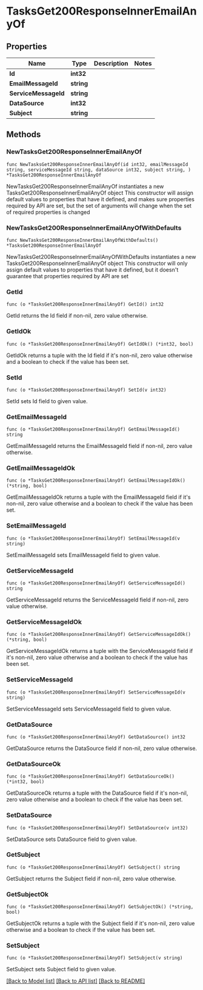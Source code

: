 # TasksGet200ResponseInnerEmailAnyOf

## Properties

Name | Type | Description | Notes
------------ | ------------- | ------------- | -------------
**Id** | **int32** |  | 
**EmailMessageId** | **string** |  | 
**ServiceMessageId** | **string** |  | 
**DataSource** | **int32** |  | 
**Subject** | **string** |  | 

## Methods

### NewTasksGet200ResponseInnerEmailAnyOf

`func NewTasksGet200ResponseInnerEmailAnyOf(id int32, emailMessageId string, serviceMessageId string, dataSource int32, subject string, ) *TasksGet200ResponseInnerEmailAnyOf`

NewTasksGet200ResponseInnerEmailAnyOf instantiates a new TasksGet200ResponseInnerEmailAnyOf object
This constructor will assign default values to properties that have it defined,
and makes sure properties required by API are set, but the set of arguments
will change when the set of required properties is changed

### NewTasksGet200ResponseInnerEmailAnyOfWithDefaults

`func NewTasksGet200ResponseInnerEmailAnyOfWithDefaults() *TasksGet200ResponseInnerEmailAnyOf`

NewTasksGet200ResponseInnerEmailAnyOfWithDefaults instantiates a new TasksGet200ResponseInnerEmailAnyOf object
This constructor will only assign default values to properties that have it defined,
but it doesn't guarantee that properties required by API are set

### GetId

`func (o *TasksGet200ResponseInnerEmailAnyOf) GetId() int32`

GetId returns the Id field if non-nil, zero value otherwise.

### GetIdOk

`func (o *TasksGet200ResponseInnerEmailAnyOf) GetIdOk() (*int32, bool)`

GetIdOk returns a tuple with the Id field if it's non-nil, zero value otherwise
and a boolean to check if the value has been set.

### SetId

`func (o *TasksGet200ResponseInnerEmailAnyOf) SetId(v int32)`

SetId sets Id field to given value.


### GetEmailMessageId

`func (o *TasksGet200ResponseInnerEmailAnyOf) GetEmailMessageId() string`

GetEmailMessageId returns the EmailMessageId field if non-nil, zero value otherwise.

### GetEmailMessageIdOk

`func (o *TasksGet200ResponseInnerEmailAnyOf) GetEmailMessageIdOk() (*string, bool)`

GetEmailMessageIdOk returns a tuple with the EmailMessageId field if it's non-nil, zero value otherwise
and a boolean to check if the value has been set.

### SetEmailMessageId

`func (o *TasksGet200ResponseInnerEmailAnyOf) SetEmailMessageId(v string)`

SetEmailMessageId sets EmailMessageId field to given value.


### GetServiceMessageId

`func (o *TasksGet200ResponseInnerEmailAnyOf) GetServiceMessageId() string`

GetServiceMessageId returns the ServiceMessageId field if non-nil, zero value otherwise.

### GetServiceMessageIdOk

`func (o *TasksGet200ResponseInnerEmailAnyOf) GetServiceMessageIdOk() (*string, bool)`

GetServiceMessageIdOk returns a tuple with the ServiceMessageId field if it's non-nil, zero value otherwise
and a boolean to check if the value has been set.

### SetServiceMessageId

`func (o *TasksGet200ResponseInnerEmailAnyOf) SetServiceMessageId(v string)`

SetServiceMessageId sets ServiceMessageId field to given value.


### GetDataSource

`func (o *TasksGet200ResponseInnerEmailAnyOf) GetDataSource() int32`

GetDataSource returns the DataSource field if non-nil, zero value otherwise.

### GetDataSourceOk

`func (o *TasksGet200ResponseInnerEmailAnyOf) GetDataSourceOk() (*int32, bool)`

GetDataSourceOk returns a tuple with the DataSource field if it's non-nil, zero value otherwise
and a boolean to check if the value has been set.

### SetDataSource

`func (o *TasksGet200ResponseInnerEmailAnyOf) SetDataSource(v int32)`

SetDataSource sets DataSource field to given value.


### GetSubject

`func (o *TasksGet200ResponseInnerEmailAnyOf) GetSubject() string`

GetSubject returns the Subject field if non-nil, zero value otherwise.

### GetSubjectOk

`func (o *TasksGet200ResponseInnerEmailAnyOf) GetSubjectOk() (*string, bool)`

GetSubjectOk returns a tuple with the Subject field if it's non-nil, zero value otherwise
and a boolean to check if the value has been set.

### SetSubject

`func (o *TasksGet200ResponseInnerEmailAnyOf) SetSubject(v string)`

SetSubject sets Subject field to given value.



[[Back to Model list]](../README.md#documentation-for-models) [[Back to API list]](../README.md#documentation-for-api-endpoints) [[Back to README]](../README.md)


